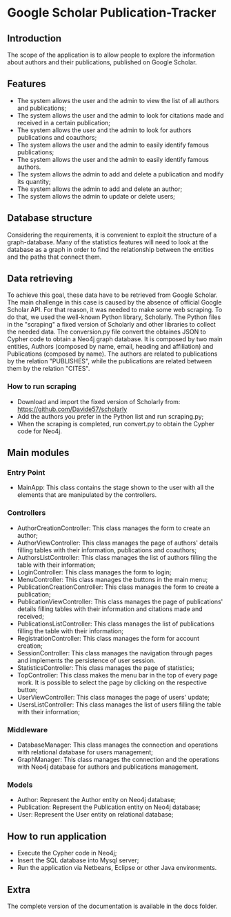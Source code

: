 # Google Scholar Publication-Tracker

## Introduction
The scope of the application is to allow people to explore the information about authors and their publications, published on Google Scholar.

## Features
* The system allows the user and the admin to view the list of all authors and publications;
* The system allows the user and the admin to look for citations made and received in a certain publication;
* The system allows the user and the admin to look for authors publications and coauthors;
* The system allows the user and the admin to easily identify famous publications;
* The system allows the user and the admin to easily identify famous authors.
* The system allows the admin to add and delete a publication and modify its quantity;
* The system allows the admin to add and delete an author;
* The system allows the admin to update or delete users;


## Database structure
Considering the requirements, it is convenient to exploit the structure of a graph-database. Many of the statistics features will need to look at the database as a graph in order to find the relationship between the entities and the paths that connect them.

## Data retrieving
To achieve this goal, these data have to be retrieved from Google Scholar. The main challenge in this case is caused by the absence of official Google Scholar API. For that reason, it was needed to make some web scraping. To do that, we used the well-known Python library, Scholarly. The Python files in the "scraping" a fixed version of Scholarly and other libraries to collect the needed data.
The conversion.py file convert the obtaines JSON to Cypher code to obtain a Neo4j graph database. It is composed by two main entities, Authors (composed by name, email, heading and affiliation) and Publications (composed by name). The authors are related to publications by the relation "PUBLISHES", while the publications are related between them by the relation "CITES".
### How to run scraping
* Download and import the fixed version of Scholarly from: https://github.com/Davide57/scholarly
* Add the authors you prefer in the Python list and run scraping.py;
* When the scraping is completed, run convert.py to obtain the Cypher code for Neo4j.

## Main modules

### Entry Point
* MainApp: This class contains the stage shown to the user with all the elements that are manipulated by the controllers. 

### Controllers
* AuthorCreationController: This class manages the form to create an author;
* AuthorViewController: This class manages the page of authors' details filling tables with their information, publications and coauthors;
* AuthorsListController: This class manages the list of authors filling the table with their information;
* LoginController: This class manages the form to login;
* MenuController: This class manages the buttons in the main menu;
* PublicationCreationController: This class manages the form to create a publication;
* PublicationViewController: This class manages the page of publications' details filling tables with their information and citations made and received;
* PublicationsListController: This class manages the list of publications filling the table with their information;
* RegistrationController: This class manages the form for account creation;
* SessionController: This class manages the navigation through pages and implements the persistence of user session.
* StatisticsController: This class manages the page of statistics;
* TopController: This class makes the menu bar in the top of every page work. It is possible to select the page by clicking on the respective button;
* UserViewController: This class manages the page of users' update;
* UsersListController: This class manages the list of users filling the table with their information;

### Middleware
* DatabaseManager: This class manages the connection and operations with relational database for users management;
* GraphManager: This class manages the connection and the operations with Neo4j database for authors and publications management.

### Models
* Author: Represent the Author entity on Neo4j database;
* Publication: Represent the Publication entity on Neo4j database;
* User: Represent the User entity on relational database;

## How to run application
* Execute the Cypher code in Neo4j;
* Insert the SQL database into Mysql server;
* Run the application via Netbeans, Eclipse or other Java environments.

## Extra
The complete version of the documentation is available in the docs folder.
